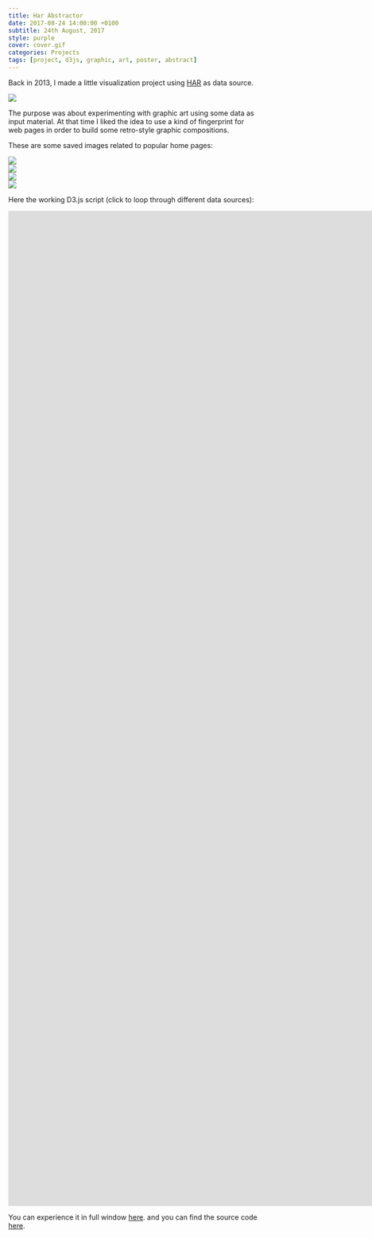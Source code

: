 ```yaml
---
title: Har Abstractor
date: 2017-08-24 14:00:00 +0100
subtitle: 24th August, 2017
style: purple
cover: cover.gif
categories: Projects
tags: [project, d3js, graphic, art, poster, abstract]
---
```


Back in 2013, I made a little visualization project using [HAR](https://en.wikipedia.org/wiki/.har) as data source.

![](/assets/blog/har-abstractor/cover.gif)

The purpose was about experimenting with graphic art using some data as input material. At that time I liked the idea to use a kind of fingerprint for web pages in order to build some retro-style graphic compositions.

These are some saved images related to popular home pages: 

<div class="grid pair">
<div class="grid_item padded"><img src="/assets/blog/har-abstractor/har_cnn.png" /></div>
<div class="grid_item padded"><img src="/assets/blog/har-abstractor/har_facebook.png" /></div>
<div class="grid_item padded"><img src="/assets/blog/har-abstractor/har_google.png" /></div>
<div class="grid_item padded"><img src="/assets/blog/har-abstractor/har_wikipedia.png" /></div>
</div>

Here the working D3.js script (click to loop through different data sources):

<iframe class="fuildframe" width="3000" data-width-mobile="2000" height="2000" src="https://fabiofranchino.com/har-abstractor/index.html" frameborder="0" scrolling="no"></iframe>


You can experience it in full window [here](http://fabiofranchino.com/har-abstractor/). and you can find the source code [here](https://github.com/fabiofranchino/har-abstractor).